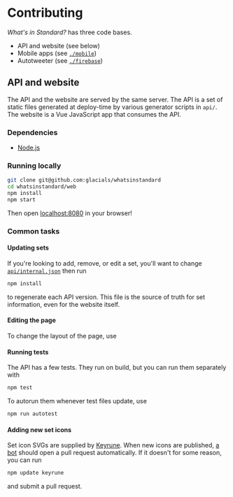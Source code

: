 # Contributing

_What's in Standard?_ has three code bases.

- API and website (see below)
- Mobile apps (see [`./mobile`](./mobile))
- Autotweeter (see [`./firebase`](./firebase))

## API and website

The API and the website are served by the same server. The API is a set of static files
generated at deploy-time by various generator scripts in `api/`. The website is a Vue
JavaScript app that consumes the API.

### Dependencies

- [Node.js][node]

[node]: https://nodejs.org/

### Running locally

```sh
git clone git@github.com:glacials/whatsinstandard
cd whatsinstandard/web
npm install
npm start
```

Then open [localhost:8080][localhost] in your browser!

[localhost]: http://localhost:8080

### Common tasks

#### Updating sets

If you're looking to add, remove, or edit a set, you'll want to change
[`api/internal.json`][api-internal] then run

```sh
npm install
```

to regenerate each API version. This file is the source of truth for set information,
even for the website itself.

[api-internal]: api/internal.json

#### Editing the page

To change the layout of the page, use

#### Running tests

The API has a few tests. They run on build, but you can run them separately with

```sh
npm test
```

To autorun them whenever test files update, use

```sh
npm run autotest
```

#### Adding new set icons

Set icon SVGs are supplied by [Keyrune][keyrune]. When new icons are published, [a
bot][dependabot] should open a pull request automatically. If it doesn't for some
reason, you can run

```sh
npm update keyrune
```

and submit a pull request.

[dependabot]: .github/dependabot.yml
[keyrune]: https://github.com/andrewgioia/keyrune
